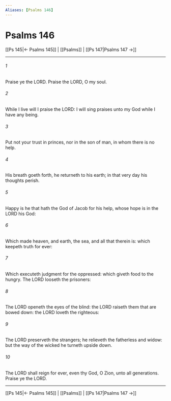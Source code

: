 ```yaml
---
Aliases: [Psalms 146]
---
```

# Psalms 146

[[Ps 145|← Psalms 145]] | [[Psalms]] | [[Ps 147|Psalms 147 →]]
***



###### 1 
Praise ye the LORD. Praise the LORD, O my soul. 

###### 2 
While I live will I praise the LORD: I will sing praises unto my God while I have any being. 

###### 3 
Put not your trust in princes, nor in the son of man, in whom there is no help. 

###### 4 
His breath goeth forth, he returneth to his earth; in that very day his thoughts perish. 

###### 5 
Happy is he that hath the God of Jacob for his help, whose hope is in the LORD his God: 

###### 6 
Which made heaven, and earth, the sea, and all that therein is: which keepeth truth for ever: 

###### 7 
Which executeth judgment for the oppressed: which giveth food to the hungry. The LORD looseth the prisoners: 

###### 8 
The LORD openeth the eyes of the blind: the LORD raiseth them that are bowed down: the LORD loveth the righteous: 

###### 9 
The LORD preserveth the strangers; he relieveth the fatherless and widow: but the way of the wicked he turneth upside down. 

###### 10 
The LORD shall reign for ever, even thy God, O Zion, unto all generations. Praise ye the LORD.

***
[[Ps 145|← Psalms 145]] | [[Psalms]] | [[Ps 147|Psalms 147 →]]
